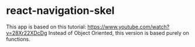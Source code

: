 # react-navigation-skel
This app is based on this tutorial: 
https://www.youtube.com/watch?v=28Xr22XDcDg
Instead of Object Oriented, this version is based purely on functions.
